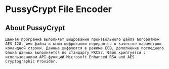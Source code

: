 # PussyCrypt File Encoder

## About PussyCrypt
	Данная программа выполняет шифрование произвольного файла алгоритмом AES-128, имя файла и ключ шифрования передаются в качестве параметров командной строки. Данные шифруются в режиме ECB, дополнение последнего блока данных выполняется по стандарту PKCS7. Файл криптуется с использованием API-функций Microsoft Enhanced RSA and AES Cryptographic Provider.
	

